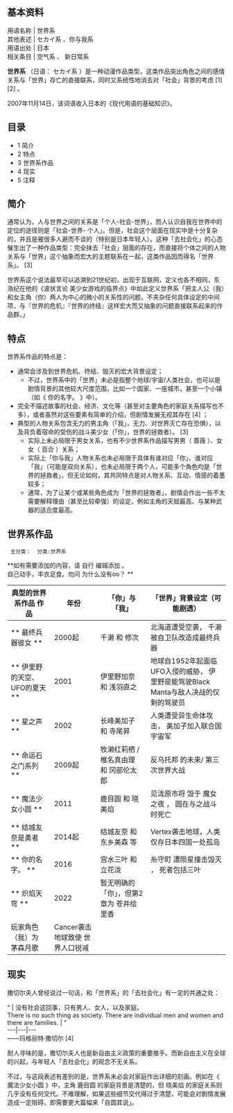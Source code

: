**基本资料**  
---  
用语名称  |  世界系   
其他表述  |  セカイ系  、你与我系   
用语出处  |  日本   
相关条目  |  空气系  、  新日常系   
  
**世界系** （日语：  セカイ系  ）是一种动漫作品类型，这类作品突出角色之间的感情关系与「世界」存亡的直接联系，同时又系统性地消去对「社会」背景的考虑
[1]  [2]  。

2007年11月14日，该词语收入日本的《现代用语的基础知识》。

##  目录

  * 1  简介 
  * 2  特点 
  * 3  世界系作品 
  * 4  现实 
  * 5  注释 

##  简介

通常认为，人与世界之间的关系是「个人-社会-世界」，而人认识自我在世界中的定位的途径则是「社会-世界-
个人」。但是，社会这个层面在现实中是十分复杂的，并且是被很多人避而不谈的（特别是日本年轻人）。这种「去社会化」的心态催生出了一种作品类型：完全抹去「社会」层面的存在，而直接将个体之间的人物关系与「世界」这个抽象而宏大的主题联系在一起，这类作品因而得名「世界系」。
[3]

世界系这个说法最早可以追溯到21世纪初，出现于互联网，定义也各不相同，东浩纪在他的《波状言论
美少女游戏的临界点》中如此定义世界系「把主人公（我）和女主角（你）两人为中心的微小的关系性的问题，不夹杂任何具体设定的中间项，与『世界的危机』『世界的终结』这样宏大而又抽象的问题直接联系起来的作品群。」

##  特点

世界系作品的特点是：

  * 通常会涉及到世界危机、终结、毁灭的宏大背景设定； 
    * 不过，世界系中的「世界」未必是指整个地球/宇宙/人类社会，也可以是剧情背景的其他较大尺度范围，比如一个国家、一座城市，甚至一个小镇（如《  你的名字。  》中）。 
  * 完全不描述故事的社会、经济、文化等（甚至对主要角色的家庭关系描写也不多），或者虽然对这些要素有简单的介绍，但剧情发展无视其存在  [4]  ； 
  * 典型的人物关系包含无力的男主角（「我」，无力、对世界灭亡存在恐惧），以及背负着宿命的受伤的战斗美少女（「你」，世界的拯救者）。  [3] 
    * 实际上未必局限于男女关系，也有不少世界系作品描写男男（  蔷薇  ）、女女（  百合  ）关系； 
    * 实际上「你与我」人物关系也未必局限于具体有谁对应「你」、谁对应「我」（可能是双向关系），也未必局限于两个人，可能多个角色均是「世界的拯救者」，但无论如何，其共同特点是对人物关系、互动、情感的着墨较多； 
    * 通常，为了让某个或某些角色成为「世界的拯救者」，剧情会作出一些不太需要解释理由（甚至比较牵强）的设定，例如主角的天赋最高、与某种武器的适合度最高。 

##  世界系作品

     主分类：  分类:世界系 

**如有需要添加的内容，请 自行  编辑添加  。  
自己动手，丰衣足食。勿问  为什么没有oo？  **

典型的世界系作品  作品  |  年份  |  「你」与「我」  |  「世界」背景设定（可能剧透）   
---|---|---|---  
** 最终兵器彼女  ** |  2000起  |  千濑  和  修次  |  北海道遭受空袭，  千濑被自卫队改造成最终兵器   
** 伊里野的天空、UFO的夏天  ** |  2001  |  伊里野加奈  和  浅羽直之  |  地球自1952年起面临UFO入侵的威胁，  伊里野是能驾驶Black Manta与敌人决战的仅剩的驾驶员   
** 星之声  ** |  2002  |  长峰美加子  和  寺尾昇  |  人类遭受异生命体攻击，  美加子加入联合国宇宙军   
** 命运石之门系列  ** |  2009起  |  牧濑红莉栖  /  椎名真由理  和  冈部伦太郎  |  反乌托邦  的未来/  第三次世界大战   
** 魔法少女小圆  ** |  2011  |  鹿目圆  和  晓美焰  |  见泷原市将  毁于  魔女之夜  ，  圆在与之战斗时死亡   
** 结城友奈是勇者  ** |  2014起  |  结城友奈  和  东乡美森  等  |  Vertex袭击地球，人类仅存日本四国一处孤岛   
** 你的名字。  ** |  2016  |  宫水三叶  和  立花泷  |  糸守町  遭陨星撞击毁灭  ，  死者包括三叶   
** 炽焰天穹  ** |  2022  |  暂无明确的「你」，但第2章为  苍井绘里香    
玩家角色（我）为  茅森月歌  |  Cancer袭击地球致使  世界人口锐减   
  
##  现实

撒切尔夫人曾经说过一句话，和「世界系」的「去社会化」有一定的共通之处：

“  |  没有社会这回事，只有男人、女人，以及家庭。   
There is no such thing as society. There are individual men and women and there are families.  |  ”   
---|---|---  
——玛格丽特·撒切尔  [4]  
  
耐人寻味的是，撒切尔夫人也是新自由主义政策的重要推手。而新自由主义在全球的兴起，与年轻人「去社会化」的观念不无关系。

不过，与这段表述有差别的是，世界系未必会对家庭作出详细的刻画。例如在《  魔法少女小圆  》中，主角  鹿目圆  的家庭背景是清楚的，但  晓美焰
的家庭关系则几乎没有任何交代。不难理解，如果这些细节交代得过于清楚，可能会对剧情发展造成一定阻碍，即需要更大篇幅来「自圆其说」。